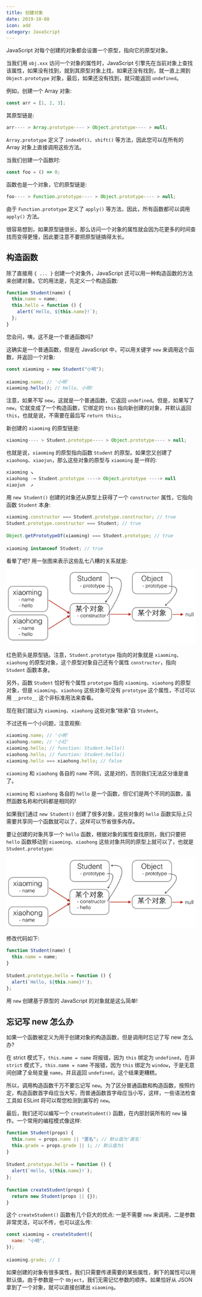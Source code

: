 ```yaml
---
title: 创建对象
date: 2019-10-08
icon: add
category: JavaScript
---
```


JavaScript 对每个创建的对象都会设置一个原型，指向它的原型对象。

<!-- more -->

当我们用 `obj.xxx` 访问一个对象的属性时，JavaScript 引擎先在当前对象上查找该属性，如果没有找到，就到其原型对象上找，如果还没有找到，就一直上溯到 `Object.prototype` 对象，最后，如果还没有找到，就只能返回 `undefined`。

例如，创建一个 Array 对象:

```js
const arr = [1, 2, 3];
```

其原型链是:

```js
arr---- > Array.prototype---- > Object.prototype---- > null;
```

`Array.prototype` 定义了 `indexOf()`、`shift()` 等方法，因此您可以在所有的 Array 对象上直接调用这些方法。

当我们创建一个函数时:

```js
const foo = () => 0;
```

函数也是一个对象，它的原型链是:

```js
foo---- > Function.prototype---- > Object.prototype---- > null;
```

由于 `Function.prototype` 定义了 `apply()` 等方法，因此，所有函数都可以调用 `apply()` 方法。

很容易想到，如果原型链很长，那么访问一个对象的属性就会因为花更多的时间查找而变得更慢，因此要注意不要把原型链搞得太长。

## 构造函数

除了直接用 `{ ... }` 创建一个对象外，JavaScript 还可以用一种构造函数的方法来创建对象。它的用法是，先定义一个构造函数:

```js
function Student(name) {
  this.name = name;
  this.hello = function () {
    alert(`Hello, ${this.name}!`);
  };
}
```

您会问，咦，这不是一个普通函数吗?

这确实是一个普通函数，但是在 JavaScript 中，可以用关键字 `new` 来调用这个函数，并返回一个对象:

```js
const xiaoming = new Student("小明");

xiaoming.name; // '小明'
xiaoming.hello(); // Hello, 小明!
```

注意，如果不写 `new`，这就是一个普通函数，它返回 `undefined`。但是，如果写了 `new`，它就变成了一个构造函数，它绑定的 `this` 指向新创建的对象，并默认返回 `this`，也就是说，不需要在最后写 `return this;`。

新创建的 `xiaoming` 的原型链是:

```js
xiaoming---- > Student.prototype---- > Object.prototype---- > null;
```

也就是说，`xiaoming` 的原型指向函数 `Student` 的原型。如果您又创建了 `xiaohong`、`xiaojun`，那么这些对象的原型与 `xiaoming` 是一样的:

```js
xiaoming ↘
xiaohong -→ Student.prototype ----> Object.prototype ----> null
xiaojun  ↗
```

用 `new Student()` 创建的对象还从原型上获得了一个 `constructor` 属性，它指向函数 `Student` 本身:

```js
xiaoming.constructor === Student.prototype.constructor; // true
Student.prototype.constructor === Student; // true

Object.getPrototypeOf(xiaoming) === Student.prototype; // true

xiaoming instanceof Student; // true
```

看晕了吧? 用一张图来表示这些乱七八糟的关系就是:

![protos](/assets/code/language/js/protos.png)

红色箭头是原型链。注意，`Student.prototype` 指向的对象就是 `xiaoming`、`xiaohong` 的原型对象，这个原型对象自己还有个属性 `constructor`，指向 `Student` 函数本身。

另外，函数 `Student` 恰好有个属性 `prototype` 指向 `xiaoming`、`xiaohong` 的原型对象，但是 `xiaoming`、`xiaohong` 这些对象可没有 `prototype` 这个属性，不过可以用 `__proto__` 这个非标准用法来查看。

现在我们就认为 `xiaoming`、`xiaohong` 这些对象“继承”自 `Student`。

不过还有一个小问题，注意观察:

```js
xiaoming.name; // '小明'
xiaohong.name; // '小红'
xiaoming.hello; // function: Student.hello()
xiaohong.hello; // function: Student.hello()
xiaoming.hello === xiaohong.hello; // false
```

`xiaoming` 和 `xiaohong` 各自的 `name` 不同，这是对的，否则我们无法区分谁是谁了。

`xiaoming` 和 `xiaohong` 各自的 `hello` 是一个函数，但它们是两个不同的函数，虽然函数名称和代码都是相同的!

如果我们通过 `new Student()` 创建了很多对象，这些对象的 `hello` 函数实际上只需要共享同一个函数就可以了，这样可以节省很多内存。

要让创建的对象共享一个 `hello` 函数，根据对象的属性查找原则，我们只要把 `hello` 函数移动到 `xiaoming`、`xiaohong` 这些对象共同的原型上就可以了，也就是 `Student.prototype`:

![protos2](/assets/code/language/js/protos2.png)

修改代码如下:

```js
function Student(name) {
  this.name = name;
}

Student.prototype.hello = function () {
  alert(`Hello, ${this.name}!`);
};
```

用 `new` 创建基于原型的 JavaScript 的对象就是这么简单!

## 忘记写 new 怎么办

如果一个函数被定义为用于创建对象的构造函数，但是调用时忘记了写 new 怎么办?

在 strict 模式下，`this.name = name` 将报错，因为 `this` 绑定为 `undefined`，在非 `strict` 模式下，`this.name = name` 不报错，因为 `this` 绑定为 `window`，于是无意间创建了全局变量 `name`，并且返回 `undefined`，这个结果更糟糕。

所以，调用构造函数千万不要忘记写 `new`。为了区分普通函数和构造函数，按照约定，构造函数首字母应当大写，而普通函数首字母应当小写，这样，一些语法检查工具如 ESLint 将可以帮您检测到漏写的 `new`。

最后，我们还可以编写一个 `createStudent()` 函数，在内部封装所有的 `new` 操作。一个常用的编程模式像这样:

```js
function Student(props) {
  this.name = props.name || "匿名"; // 默认值为'匿名'
  this.grade = props.grade || 1; // 默认值为1
}

Student.prototype.hello = function () {
  alert(`Hello, ${this.name}!`);
};

function createStudent(props) {
  return new Student(props || {});
}
```

这个 `createStudent()` 函数有几个巨大的优点: 一是不需要 `new` 来调用，二是参数非常灵活，可以不传，也可以这么传:

```js
const xiaoming = createStudent({
  name: "小明",
});

xiaoming.grade; // 1
```

如果创建的对象有很多属性，我们只需要传递需要的某些属性，剩下的属性可以用默认值。由于参数是一个 `Object`，我们无需记忆参数的顺序。如果恰好从 JSON 拿到了一个对象，就可以直接创建出 `xiaoming`。

